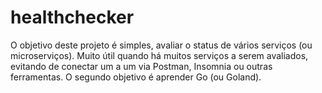 # healthchecker
O objetivo deste projeto é simples, avaliar o status de vários serviços (ou microserviços). Muito útil quando há muitos serviços a serem avaliados, evitando de conectar um a um via Postman, Insomnia ou outras ferramentas. O segundo objetivo é aprender Go (ou Goland).
